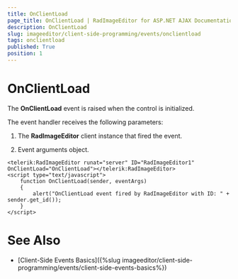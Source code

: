 ```yaml
---
title: OnClientLoad
page_title: OnClientLoad | RadImageEditor for ASP.NET AJAX Documentation
description: OnClientLoad
slug: imageeditor/client-side-programming/events/onclientload
tags: onclientload
published: True
position: 1
---
```


# OnClientLoad




The **OnClientLoad** event is raised when the control is initialized.

The event handler receives the following parameters:

1. The **RadImageEditor** client instance that fired the event.

1. Event arguments object.

````ASP.NET
<telerik:RadImageEditor runat="server" ID="RadImageEditor1" OnClientLoad="OnClientLoad"></telerik:RadImageEditor>
<script type="text/javascript">
    function OnClientLoad(sender, eventArgs)
    {
        alert("OnClientLoad event fired by RadImageEditor with ID: " + sender.get_id());
    }
</script>
````



# See Also

 * [Client-Side Events Basics]({%slug imageeditor/client-side-programming/events/client-side-events-basics%})
